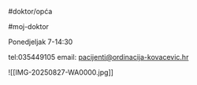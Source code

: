 #doktor/opća 

#moj-doktor

Ponedjeljak 7-14:30

tel:035449105
email: pacijenti@ordinacija-kovacevic.hr

![[IMG-20250827-WA0000.jpg]]
